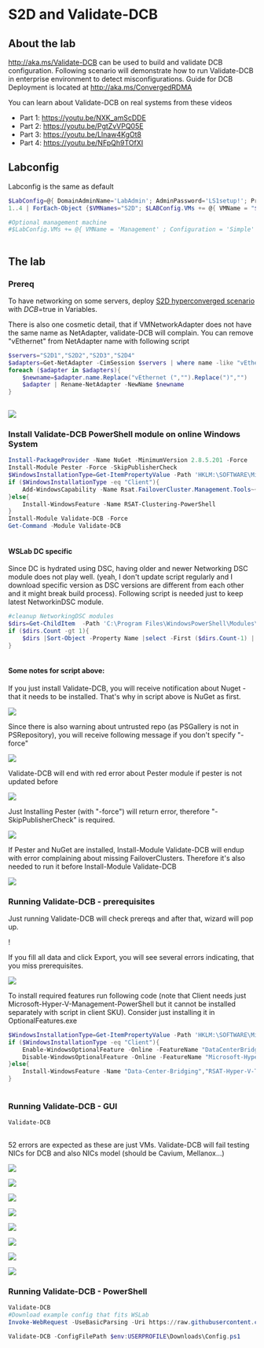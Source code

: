 # S2D and Validate-DCB

## About the lab

http://aka.ms/Validate-DCB can be used to build and validate DCB configuration. Following scenario will demonstrate how to run Validate-DCB in enterprise environment to detect misconfigurations. Guide for DCB Deployment is located at http://aka.ms/ConvergedRDMA

You can learn about Validate-DCB on real systems from these videos

* Part 1: https://youtu.be/NXK_amScDDE
* Part 2: https://youtu.be/PgtZvVPQ05E
* Part 3: https://youtu.be/Llnaw4KgOt8 
* Part 4: https://youtu.be/NFpQh9TOfXI
 
## Labconfig

Labconfig is the same as default

```PowerShell
$LabConfig=@{ DomainAdminName='LabAdmin'; AdminPassword='LS1setup!'; Prefix = 'WSLab-'; SwitchName = 'LabSwitch'; DCEdition='4'; Internet=$true ; AdditionalNetworksConfig=@(); VMs=@()}
1..4 | ForEach-Object {$VMNames="S2D"; $LABConfig.VMs += @{ VMName = "$VMNames$_" ; Configuration = 'S2D' ; ParentVHD = 'Win2019Core_G2.vhdx'; SSDNumber = 0; SSDSize=800GB ; HDDNumber = 12; HDDSize= 4TB ; MemoryStartupBytes= 512MB }} 

#Optional management machine
#$LabConfig.VMs += @{ VMName = 'Management' ; Configuration = 'Simple' ; ParentVHD = 'Win1019H1_G2.vhdx'  ; MemoryStartupBytes= 1GB ; MemoryMinimumBytes=1GB ; AddToolsVHD=$True ; DisableWCF=$True }
 
```

## The lab

### Prereq

To have networking on some servers, deploy [S2D hyperconverged scenario](/Scenarios/S2D%20Hyperconverged) with $DCB=$true in Variables.

There is also one cosmetic detail, that if VMNetworkAdapter does not have the same name as NetAdapter, validate-DCB will complain. You can remove "vEthernet" from NetAdapter name with following script

```PowerShell
$servers="S2D1","S2D2","S2D3","S2D4"
$adapters=Get-NetAdapter -CimSession $servers | where name -like "vEthernet (*"
foreach ($adapter in $adapters){
    $newname=$adapter.name.Replace("vEthernet (","").Replace(")","")
    $adapter | Rename-NetAdapter -NewName $newname
}
 
```

![](/Scenarios/S2D%20and%20Validate-DCB/Screenshots/NetAdaptersRenamed.png)

### Install Validate-DCB PowerShell module on online Windows System

```PowerShell
Install-PackageProvider -Name NuGet -MinimumVersion 2.8.5.201 -Force
Install-Module Pester -Force -SkipPublisherCheck
$WindowsInstallationType=Get-ItemPropertyValue -Path 'HKLM:\SOFTWARE\Microsoft\Windows NT\CurrentVersion\' -Name InstallationType
if ($WindowsInstallationType -eq "Client"){
    Add-WindowsCapability -Name Rsat.FailoverCluster.Management.Tools~~~~0.0.1.0 -Online
}else{
    Install-WindowsFeature -Name RSAT-Clustering-PowerShell
}
Install-Module Validate-DCB -Force
Get-Command -Module Validate-DCB
 
```

#### WSLab DC specific

Since DC is hydrated using DSC, having older and newer Networking DSC module does not play well. (yeah, I don't update script regularly and I download specific version as DSC versions are different from each other and it might break build process). Following script is needed just to keep latest NetworkinDSC module.

```PowerShell
#cleanup NetworkingDSC modules
$dirs=Get-ChildItem  -Path 'C:\Program Files\WindowsPowerShell\Modules\NetworkingDsc\'
if ($dirs.Count -gt 1){
    $dirs |Sort-Object -Property Name |select -First ($dirs.Count-1) | Remove-Item -Recurse -Force
}
 
```

#### Some notes for script above: 

If you just install Validate-DCB, you will receive notification about Nuget - that it needs to be installed. That's why in script above is NuGet as first.

![](/Scenarios/S2D%20and%20Validate-DCB/Screenshots/NuGetPrompt.png)

Since there is also warning about untrusted repo (as PSGallery is not in PSRepository), you will receive following message if you don't specify "-force"

![](/Scenarios/S2D%20and%20Validate-DCB/Screenshots/Validate-DCB_UntrustedRepo.png)

Validate-DCB will end with red error about Pester module if pester is not updated before

![](/Scenarios/S2D%20and%20Validate-DCB/Screenshots/PesterError01.png)

Just Installing Pester (with "-force") will return error, therefore "-SkipPublisherCheck" is required.

![](/Scenarios/S2D%20and%20Validate-DCB/Screenshots/PesterError02.png)

If Pester and NuGet are installed, Install-Module Validate-DCB will endup with error complaining about missing FailoverClusters. Therefore it's also needed to run it before Install-Module Validate-DCB

![](/Scenarios/S2D%20and%20Validate-DCB/Screenshots/Validate-DCB_FailoverClustersWarning.png)

### Running Validate-DCB - prerequisites

Just running Validate-DCB will check prereqs and after that, wizard will pop up.

[](/Scenarios/S2D%20and%20Validate-DCB/Screenshots/Validate-DCB_UI01.png)!

If you fill all data and click Export, you will see several errors indicating, that you miss prerequisites.

![](/Scenarios/S2D%20and%20Validate-DCB/Screenshots/Validate-DCB_MissingPrereqs.png)

To install required features run following code (note that Client needs just Microsoft-Hyper-V-Management-PowerShell but it cannot be installed separately with script in client SKU). Consider just installing it in OptionalFeatures.exe

```PowerShell
$WindowsInstallationType=Get-ItemPropertyValue -Path 'HKLM:\SOFTWARE\Microsoft\Windows NT\CurrentVersion\' -Name InstallationType
if ($WindowsInstallationType -eq "Client"){
    Enable-WindowsOptionalFeature -Online -FeatureName "DataCenterBridging","Microsoft-Hyper-V-All" -NoRestart
    Disable-WindowsOptionalFeature -Online -FeatureName "Microsoft-Hyper-V"
}else{
    Install-WindowsFeature -Name "Data-Center-Bridging","RSAT-Hyper-V-Tools"
}
 
```

### Running Validate-DCB - GUI

```PowerShell
Validate-DCB
 
```

52 errors are expected as these are just VMs. Validate-DCB will fail testing NICs for DCB and also NICs model (should be Cavium, Mellanox...)

![](/Scenarios/S2D%20and%20Validate-DCB/Screenshots/Validate-DCB_UI01.png)

![](/Scenarios/S2D%20and%20Validate-DCB/Screenshots/Validate-DCB_UI01.png)

![](/Scenarios/S2D%20and%20Validate-DCB/Screenshots/Validate-DCB_UI02.png)

![](/Scenarios/S2D%20and%20Validate-DCB/Screenshots/Validate-DCB_UI03.png)

![](/Scenarios/S2D%20and%20Validate-DCB/Screenshots/Validate-DCB_UI04.png)

![](/Scenarios/S2D%20and%20Validate-DCB/Screenshots/Validate-DCB_UI05.png)

![](/Scenarios/S2D%20and%20Validate-DCB/Screenshots/Validate-DCB_UI06.png)

![](/Scenarios/S2D%20and%20Validate-DCB/Screenshots/Validate-DCB_TestResult.png)

### Running Validate-DCB - PowerShell

```PowerShell
Validate-DCB 
#Download example config that fits WSLab
Invoke-WebRequest -UseBasicParsing -Uri https://raw.githubusercontent.com/Microsoft/WSLab/dev/Scenarios/S2D%20and%20Validate-DCB/Config.ps1 -OutFile $env:USERPROFILE\Downloads\Config.ps1

Validate-DCB -ConfigFilePath $env:USERPROFILE\Downloads\Config.ps1
 
```

